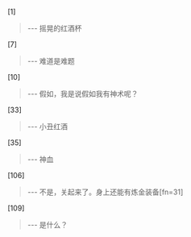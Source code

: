 
[1] 
>--- 摇晃的红酒杯<br>

[7] 
>--- 难道是难题<br>

[10] 
>--- 假如，我是说假如我有神术呢？<br>

[33] 
>--- 小丑红酒<br>

[35] 
>--- 神血<br>

[106] 
>--- 不是，关起来了。身上还能有炼金装备[fn=31]<br>

[109] 
>--- 是什么？<br>
